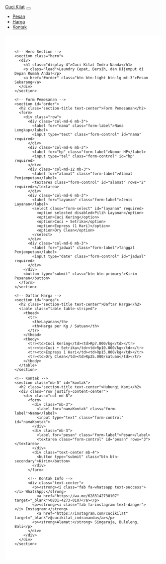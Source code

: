 <!DOCTYPE html>
<html lang="id">
<head>
  <meta charset="UTF-8">
  <meta name="viewport" content="width=device-width, initial-scale=1">
  <title>CuciKilat – Laundry Online</title>
  <link href="https://cdn.jsdelivr.net/npm/bootstrap@5.3.0/dist/css/bootstrap.min.css" rel="stylesheet">
  <link rel="stylesheet" href="https://cdnjs.cloudflare.com/ajax/libs/font-awesome/6.5.0/css/all.min.css">
  <style>
    body {
      background: url('https://cdn.pixabay.com/photo/2014/12/14/16/05/laundry-saloon-567951_1280.jpg') no-repeat center center fixed;
      background-size: cover;
    }
    .overlay {
      background-color: rgba(255, 255, 255, 0.9);
      padding: 30px;
      border-radius: 10px;
      margin-top: 20px;
      margin-bottom: 20px;
    }
    .hero {
      position: relative;
      height: 60vh;
      color: white;
      display: flex;
      align-items: center;
      justify-content: center;
      text-align: center;
      background: url('laundry.jpg.png') no-repeat center center;
      background-size: cover;
      border-radius: 10px;
      margin-top: 20px;
    }
    .hero::before {
      content: '';
      position: absolute;
      top: 0; left: 0; right: 0; bottom: 0;
      background-color: rgba(0, 0, 0, 0.6);
      border-radius: 10px;
    }
    .hero > div {
      position: relative;
      z-index: 2;
    }
    .section-title {
      margin-top: 60px;
      margin-bottom: 30px;
    }

    /* Gaya tambahan untuk Form Pemesanan */
    #order {
      background-color: rgba(255, 255, 255, 0.85);
      padding: 30px;
      border-radius: 15px;
      box-shadow: 0 4px 15px rgba(0, 0, 0, 0.2);
    }

    #order .form-label {
      font-weight: bold;
      color: #0d6efd;
    }

    #order input,
    #order textarea,
    #order select {
      border-radius: 8px;
      box-shadow: inset 0 1px 3px rgba(0, 0, 0, 0.1);
      border: 1px solid #ced4da;
    }

    #order input:focus,
    #order textarea:focus,
    #order select:focus {
      border-color: #0d6efd;
      box-shadow: 0 0 5px rgba(13, 110, 253, 0.5);
    }

    #order button {
      background: linear-gradient(45deg, #0d6efd, #4dabf7);
      border: none;
      border-radius: 8px;
      padding: 10px 20px;
      font-weight: bold;
      box-shadow: 0 4px 10px rgba(0, 0, 0, 0.15);
      transition: 0.3s;
    }

    #order button:hover {
      background: linear-gradient(45deg, #0b5ed7, #339af0);
    }
  </style>
</head>
<body>

  <!-- Navbar -->
  <nav class="navbar navbar-expand-lg navbar-dark bg-primary">
    <div class="container">
      <a class="navbar-brand" href="#">Cuci Kilat</a>
      <button class="navbar-toggler" type="button" data-bs-toggle="collapse" data-bs-target="#navbarNav">
        <span class="navbar-toggler-icon"></span>
      </button>
      <div class="collapse navbar-collapse" id="navbarNav">
        <ul class="navbar-nav ms-auto">
          <li class="nav-item"><a class="nav-link" href="#order">Pesan</a></li>
          <li class="nav-item"><a class="nav-link" href="#harga">Harga</a></li>
          <li class="nav-item"><a class="nav-link" href="#kontak">Kontak</a></li>
        </ul>
      </div>
    </div>
  </nav>

  <div class="container overlay">

    <!-- Hero Section -->
    <section class="hero">
      <div>
        <h1 class="display-4">Cuci Kilat Indra-Nanda</h1>
        <p class="lead">Laundry Cepat, Bersih, dan Dijemput di Depan Rumah Anda!</p>
        <a href="#order" class="btn btn-light btn-lg mt-3">Pesan Sekarang</a>
      </div>
    </section>

    <!-- Form Pemesanan -->
    <section id="order">
      <h2 class="section-title text-center">Form Pemesanan</h2>
      <form>
        <div class="row">
          <div class="col-md-6 mb-3">
            <label for="nama" class="form-label">Nama Lengkap</label>
            <input type="text" class="form-control" id="nama" required>
          </div>
          <div class="col-md-6 mb-3">
            <label for="hp" class="form-label">Nomor HP</label>
            <input type="tel" class="form-control" id="hp" required>
          </div>
          <div class="col-md-12 mb-3">
            <label for="alamat" class="form-label">Alamat Penjemputan</label>
            <textarea class="form-control" id="alamat" rows="2" required></textarea>
          </div>
          <div class="col-md-6 mb-3">
            <label for="layanan" class="form-label">Jenis Layanan</label>
            <select class="form-select" id="layanan" required>
              <option selected disabled>Pilih Layanan</option>
              <option>Cuci Kering</option>
              <option>Cuci + Setrika</option>
              <option>Express (1 Hari)</option>
              <option>Dry Clean</option>
            </select>
          </div>
          <div class="col-md-6 mb-3">
            <label for="jadwal" class="form-label">Tanggal Penjemputan</label>
            <input type="date" class="form-control" id="jadwal" required>
          </div>
        </div>
        <button type="submit" class="btn btn-primary">Kirim Pesanan</button>
      </form>
    </section>

    <!-- Daftar Harga -->
    <section id="harga">
      <h2 class="section-title text-center">Daftar Harga</h2>
      <table class="table table-striped">
        <thead>
          <tr>
            <th>Layanan</th>
            <th>Harga per Kg / Satuan</th>
          </tr>
        </thead>
        <tbody>
          <tr><td>Cuci Kering</td><td>Rp7.000/kg</td></tr>
          <tr><td>Cuci + Setrika</td><td>Rp10.000/kg</td></tr>
          <tr><td>Express 1 Hari</td><td>Rp15.000/kg</td></tr>
          <tr><td>Dry Clean</td><td>Rp25.000/satuan</td></tr>
        </tbody>
      </table>
    </section>

    <!-- Kontak -->
    <section class="mb-5" id="kontak">
      <h2 class="section-title text-center">Hubungi Kami</h2>
      <div class="row justify-content-center">
        <div class="col-md-8">
          <form>
            <div class="mb-3">
              <label for="namaKontak" class="form-label">Nama</label>
              <input type="text" class="form-control" id="namaKontak">
            </div>
            <div class="mb-3">
              <label for="pesan" class="form-label">Pesan</label>
              <textarea class="form-control" id="pesan" rows="3"></textarea>
            </div>
            <div class="text-center mb-4">
              <button type="submit" class="btn btn-secondary">Kirim</button>
            </div>
          </form>

          <!-- Kontak Info -->
          <div class="text-center">
            <p><strong><i class="fab fa-whatsapp text-success"></i> WhatsApp:</strong>
              <a href="https://wa.me/6283142730107" target="_blank">0831-4273-0107</a></p>
            <p><strong><i class="fab fa-instagram text-danger"></i> Instagram:</strong>
              <a href="https://instagram.com/cucikilat" target="_blank">@cucikilat_indrananda</a></p>
            <p><strong>Alamat:</strong> Singaraja, Buleleng, Bali</p>
          </div>
        </div>
      </div>
    </section>
  </div>

  <!-- Bootstrap JS -->
  <script src="https://cdn.jsdelivr.net/npm/bootstrap@5.3.0/dist/js/bootstrap.bundle.min.js"></script>
</body>
</html>
